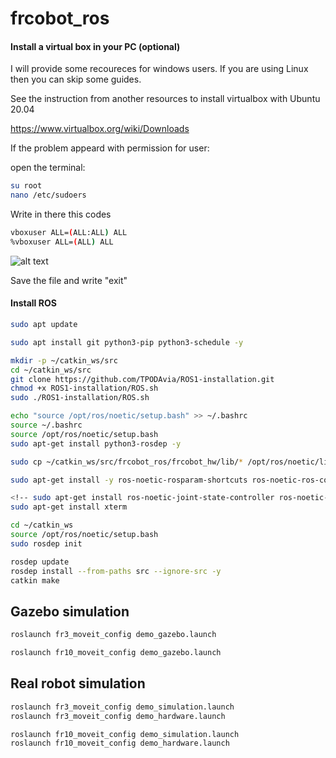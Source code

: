 # frcobot_ros

#### Install a virtual box in your PC (optional)

I will provide some recoureces for windows users. If you are using Linux then you can skip some guides.

See the instruction from another resources to install virtualbox with Ubuntu 20.04

https://www.virtualbox.org/wiki/Downloads

If the problem appeard with permission for user:

open the terminal:

```bash
su root
nano /etc/sudoers
```
Write in there this codes
```bash
vboxuser ALL=(ALL:ALL) ALL
%vboxuser ALL=(ALL) ALL
```

![alt text](./root.png)

Save the file and write "exit"

#### Install ROS

```bash
sudo apt update
```
```bash
sudo apt install git python3-pip python3-schedule -y
```
```bash
mkdir -p ~/catkin_ws/src
cd ~/catkin_ws/src
git clone https://github.com/TPODAvia/ROS1-installation.git
chmod +x ROS1-installation/ROS.sh
sudo ./ROS1-installation/ROS.sh
```
```bash
echo "source /opt/ros/noetic/setup.bash" >> ~/.bashrc
source ~/.bashrc
source /opt/ros/noetic/setup.bash
sudo apt-get install python3-rosdep -y
```

```bash
sudo cp ~/catkin_ws/src/frcobot_ros/frcobot_hw/lib/* /opt/ros/noetic/lib

sudo apt-get install -y ros-noetic-rosparam-shortcuts ros-noetic-ros-control ros-noetic-ros-controllers ros-noetic-moveit -y

<!-- sudo apt-get install ros-noetic-joint-state-controller ros-noetic-effort-controllers ros-noetic-position-controllers ros-noetic-velocity-controllers ros-noetic-gazebo-ros ros-noetic-gazebo-ros-control -->
sudo apt-get install xterm

cd ~/catkin_ws
source /opt/ros/noetic/setup.bash
sudo rosdep init

rosdep update
rosdep install --from-paths src --ignore-src -y
catkin make
```


## Gazebo simulation

```bash
roslaunch fr3_moveit_config demo_gazebo.launch 
```
```bash
roslaunch fr10_moveit_config demo_gazebo.launch 
```

## Real robot simulation

```bash
roslaunch fr3_moveit_config demo_simulation.launch
roslaunch fr3_moveit_config demo_hardware.launch 
```

```bash
roslaunch fr10_moveit_config demo_simulation.launch
roslaunch fr10_moveit_config demo_hardware.launch 
```